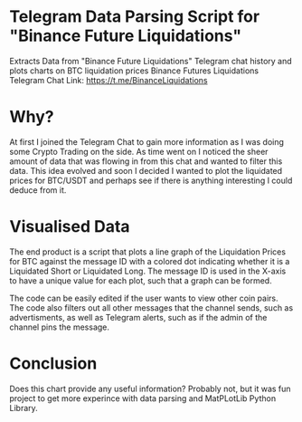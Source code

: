 # Telegram Data Parsing Script for "Binance Future Liquidations"
Extracts Data from "Binance Future Liquidations" Telegram chat history and plots charts on BTC liquidation prices
Binance Futures Liquidations Telegram Chat Link: https://t.me/BinanceLiquidations

# Why?
At first I joined the Telegram Chat to gain more information as I was doing some Crypto Trading on the side. As time went on I noticed the sheer amount of data that was flowing in from this chat and wanted to filter this data. This idea evolved and soon I decided I wanted to plot the liquidated prices for BTC/USDT and perhaps see if there is anything interesting I could deduce from it.

# Visualised Data
The end product is a script that plots a line graph of the Liquidation Prices for BTC against the message ID with a colored dot indicating whether it is a Liquidated Short or Liquidated Long. The message ID is used in the X-axis to have a unique value for each plot, such that a graph can be formed.

The code can be easily edited if the user wants to view other coin pairs. The code also filters out all other messages that the channel sends, such as advertisments, as well as Telegram alerts, such as if the admin of the channel pins the message.

# Conclusion
Does this chart provide any useful information? Probably not, but it was fun project to get more experince with data parsing and MatPLotLib Python Library.
